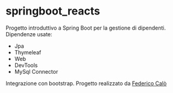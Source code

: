 # springboot_reacts

Progetto introduttivo a Spring Boot per la gestione di dipendenti. Dipendenze usate:
- Jpa
- Thymeleaf
- Web
- DevTools
- MySql Connector

Integrazione con bootstrap. Progetto realizzato da [Federico Calò](https://federicocalo.it)